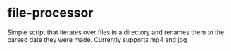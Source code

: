 # file-processor

Simple script that iterates over files in a directory and renames them to the parsed date they were made. 
Currently supports mp4 and jpg